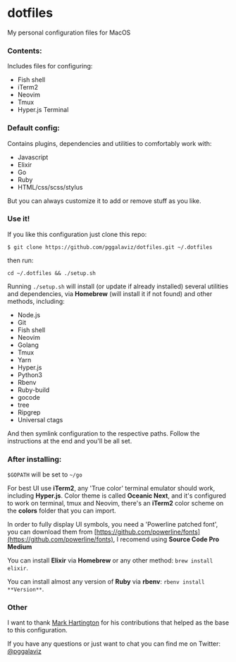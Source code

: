 # dotfiles

My personal configuration files for MacOS

### Contents:

Includes files for configuring:
- Fish shell
- iTerm2
- Neovim
- Tmux
- Hyper.js Terminal

### Default config:

Contains plugins, dependencies and utilities to comfortably work with:
- Javascript
- Elixir
- Go
- Ruby
- HTML/css/scss/stylus

But you can always customize it to add or remove stuff as you like.

### Use it!

If you like this configuration just clone this repo:
```
$ git clone https://github.com/pggalaviz/dotfiles.git ~/.dotfiles
```
then run:
```
cd ~/.dotfiles && ./setup.sh
```
Running `./setup.sh` will install (or update if already installed) several utilities and dependencies, via **Homebrew** (will install it if not found) and other methods, including:
- Node.js
- Git
- Fish shell
- Neovim
- Golang
- Tmux
- Yarn
- Hyper.js
- Python3
- Rbenv
- Ruby-build
- gocode
- tree
- Ripgrep
- Universal ctags

And then symlink configuration to the respective paths. Follow the instructions at the end and you'll be all set.

### After installing:

`$GOPATH` will be set to `~/go`

For best UI use **iTerm2**, any 'True color' terminal emulator should work, including **Hyper.js**.
Color theme is called **Oceanic Next**, and it's configured to work on terminal, tmux and Neovim, there's an **iTerm2** color scheme on the **colors** folder that you can import.

In order to fully display UI symbols, you need a 'Powerline patched font', you can download them
from [https://github.com/powerline/fonts](https://github.com/powerline/fonts), I recomend using
**Source Code Pro Medium**

You can install **Elixir** via **Homebrew** or any other method: `brew install elixir`.

You can install almost any version of **Ruby** via **rbenv**: `rbenv install **Version**`.

### Other

I want to thank [Mark Hartington](https://github.com/mhartington) for his contributions that
helped as the base to this configuration.

If you have any questions or just want to chat you can find me on Twitter:
[@pggalaviz](http://twitter.com/pggalaviz)

